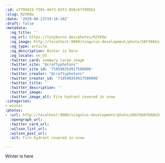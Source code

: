 ```yaml
---
:id: a7799415-f591-4673-92f3-856c67f095b1
:slug: R2YKOw
:date: '2020-08-23T19:16:10Z'
:draft: false
:metadata:
  :og_title: ''
  :og_url: https://tonyburns.dev/photos/R2YKOw
  :og_image: http://localhost:9000/singulus-development/photo/58f380414bbd67653d0fe2bf14b4ece0.jpeg
  :og_type: article
  :og_description: Winter is here
  :og_locale: en_US
  :twitter_card: summary_large_image
  :twitter_site: "@craftyphotons"
  :twitter_site_id: '710598354917580800'
  :twitter_creator: "@craftyphotons"
  :twitter_creator_id: '710598354917580800'
  :twitter_title: ''
  :twitter_description: ''
  :twitter_image: 
  :twitter_image_alt: Fire hydrant covered in snow
:categories:
- winter
:photos:
- :url: http://localhost:9000/singulus-development/photo/d4b76b6fb80e2d81303056233a4f6813.jpg
  :opengraph_url: 
  :twitter_card_url: 
  :wilson_list_url: 
  :wilson_post_url: 
  :alt: Fire hydrant covered in snow

---
```


Winter is here
